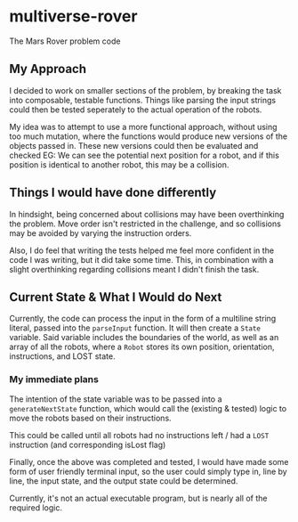 # multiverse-rover
The Mars Rover problem code

## My Approach
I decided to work on smaller sections of the problem, by breaking the task into composable, testable functions. Things like parsing the input strings could then be tested seperately to the actual operation of the robots.

My idea was to attempt to use a more functional approach, without using too much mutation, where the functions would produce new versions of the objects passed in. These new versions could then be evaluated and checked EG: We can see the potential next position for a robot, and if this position is identical to another robot, this may be a collision.

## Things I would have done differently

In hindsight, being concerned about collisions may have been overthinking the problem. Move order isn't restricted in the challenge, and so collisions may be avoided by varying the instruction orders.

Also, I do feel that writing the tests helped me feel more confident in the code I was writing, but it did take some time. This, in combination with a slight overthinking regarding collisions meant I didn't finish the task.

## Current State & What I Would do Next
Currently, the code can process the input in the form of a multiline string literal, passed into the `parseInput` function. It will then create a `State` variable. Said variable includes the boundaries of the world, as well as an array of all the robots, where a `Robot` stores its own position, orientation, instructions, and LOST state.

### My immediate plans
The intention of the state variable was to be passed into a `generateNextState` function, which would call the (existing & tested) logic to move the robots based on their instructions.

This could be called until all robots had no instructions left / had a `LOST` instruction (and corresponding isLost flag)

Finally, once the above was completed and tested, I would have made some form of user friendly terminal input, so the user could simply type in, line by line, the input state, and the output state could be determined.

Currently, it's not an actual executable program, but is nearly all of the required logic.
